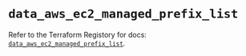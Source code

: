 # `data_aws_ec2_managed_prefix_list`

Refer to the Terraform Registory for docs: [`data_aws_ec2_managed_prefix_list`](https://registry.terraform.io/providers/hashicorp/aws/4.67.0/docs/data-sources/ec2_managed_prefix_list).
